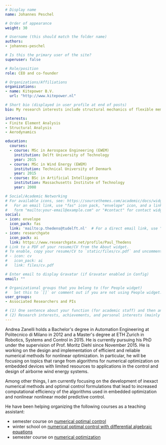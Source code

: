 ```yaml
---
# Display name
name: Johannes Peschel

# Order of appearance
weight: 30

# Username (this should match the folder name)
authors:
- johannes-peschel

# Is this the primary user of the site?
superuser: false

# Role/position
role: CEO and co-founder

# Organizations/Affiliations
organizations:
- name: Kitepower B.V.
  url: "http://www.kitepower.nl"

# Short bio (displayed in user profile at end of posts)
bio: My research interests include structural mechanics of flexible membrane wings.

interests:
- Finite Element Analysis
- Structural Analysis
- Aerodynamics

education:
  courses:
  - course: MSc in Aerospace Engineering (EWEM)
    institution: Delft University of Technology
    year: 2015
  - course: MSc in Wind Energy (EWEM)
    institution: Technical University of Denmark
    year: 2015
  - course: BSc in Artificial Intelligence
    institution: Massachusetts Institute of Technology
    year: 2008

# Social/Academic Networking
# For available icons, see: https://sourcethemes.com/academic/docs/widgets/#icons
#   For an email link, use "fas" icon pack, "envelope" icon, and a link in the
#   form "mailto:your-email@example.com" or "#contact" for contact widget.
social:
- icon: envelope
  icon_pack: fas
  link: 'mailto:p.thedens@tudelft.nl'  # For a direct email link, use "mailto:test@example.org".
- icon: researchgate
  icon_pack: ai
  link: https://www.researchgate.net/profile/Paul_Thedens
# Link to a PDF of your resume/CV from the About widget.
# To enable, copy your resume/CV to `static/files/cv.pdf` and uncomment the lines below.  
# - icon: cv
#   icon_pack: ai
#   link: files/cv.pdf

# Enter email to display Gravatar (if Gravatar enabled in Config)
email: ""

# Organizational groups that you belong to (for People widget)
#   Set this to `[]` or comment out if you are not using People widget.  
user_groups:
- Associated Researchers and PIs

# (1) One sentence about your function (for academic staff) and then another sentence about your role(s) within the training network
# (2) Research interests, achievements, and personal interests (mainly for researchers)
---
```


Andrea Zanelli holds a Bachelor's degree in Automation Engineering at Politecnico di Milano in 2012 and a Master's degree at ETH Zurich in Robotics, Systems and Control in 2015. He is currently pursuing his PhD under the supervision of Prof. Moritz Diehl since November 2015. He is working on the design and implementation of efficient and reliable numerical methods for nonlinear optimization. In particular, he will be focusing on topics that range from algorithms for numerical optimization on embedded devices with limited resources to applications in the control and design of airborne wind energy systems.

Among other things, I am currently focusing on the development of inexact numerical methods and optimal control formulations that lead to increased computational efficiency of the algorithms used in embedded optimization and nonlinear nonlinear model predictive control.

He have been helping organizing the following courses as a teaching assistant:

* semester course on [numerical optimal control](https://www.syscop.de/teaching/ss2017/numerical-optimal-control)
* winter school on [numerical optimal control with differential algebraic equations](https://www.syscop.de/teaching/ws2015/nocdae)
* semester course on [numerical optimization](https://www.syscop.de/teaching/ws2015/numopt)
